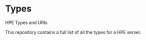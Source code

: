 # Types
HPE Types and URIs

This repository contains a full list of all the types for a HPE server.
